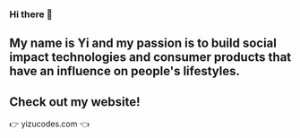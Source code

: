 ### Hi there 👋
## My name is Yi and my passion is to build social impact technologies and consumer products that have an influence on people's lifestyles. 
## Check out my website! 
👉 yizucodes.com 👈

<!--
**yizucodes/yizucodes** is a ✨ _special_ ✨ repository because its `README.md` (this file) appears on your GitHub profile.

Here are some ideas to get you started:

- 🔭 I’m currently working on ...
- 🌱 I’m currently learning ...
- 👯 I’m looking to collaborate on ...
- 🤔 I’m looking for help with ...
- 💬 Ask me about ...
- 📫 How to reach me: ...
- 😄 Pronouns: ...
- ⚡ Fun fact: ...
-->
